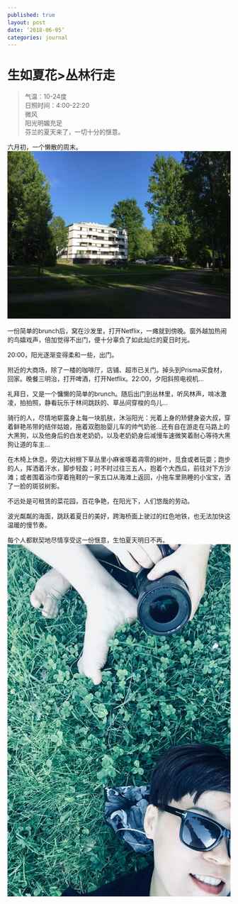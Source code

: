 ```yaml
---
published: true
layout: post
date: ’2018-06-05’
categories: journal
---
```

# 生如夏花>丛林行走


>气温：10-24度  
日照时间：4:00-22:20  
微风  
阳光明媚充足  
芬兰的夏天来了，一切十分的惬意。


六月初，一个懒散的周末。
![Weekend](/resources/figure_2018-06-05T102744.jpg)

一份简单的brunch后，窝在沙发里，打开Netflix，一瘫就到傍晚。窗外越加热闹的鸟嬉戏声，倍加觉得不出门，便十分辜负了如此灿烂的夏日时光。

20:00，阳光逐渐变得柔和一些，出门。

附近的大商场，除了一楼的咖啡厅，店铺、超市已关门。掉头到Prisma买食材，回家。晚餐三明治，打开啤酒，打开Netflix。22:00，夕阳斜照电视机…

 礼拜日，又是一个慵懒的简单的brunch。随后出门到丛林里，听风林声，啃冰激凌，拍拍照，静看玩乐于林间跳跃的、草丛间穿梭的鸟儿…
 
 骑行的人，尽情地崭露身上每一块肌肤，沐浴阳光：光着上身的矫健身姿大叔，穿着鲜艳吊带的结伴姑娘，拖着双胞胎婴儿车的帅气奶爸…还有自在游走在马路上的大黑狗，以及他身后的白发老奶奶，以及老奶奶身后减慢车速微笑着耐心等待大黑狗让道的车主…
 
在木椅上休息，旁边大树根下草丛里小麻雀啄着凋零的树叶，觅食或者玩耍；跑步的人，挥洒着汗水，脚步轻盈；时不时过往三五人，抱着个大西瓜，前往对下方沙滩；或者围着浴巾穿着拖鞋的一家五口从海滩上返回，小拖车里熟睡的小宝宝，洒了一脸的斑驳树影。

不远处是可租赁的菜花园，百花争艳，在阳光下，人们悠哉的劳动。
 
 波光粼粼的海面，跳跃着夏日的美好，跨海桥面上驶过的红色地铁，也无法加快这温暖的慢节奏。
 
 每个人都默契地尽情享受这一份惬意，生怕夏天明日不再。![summer](/resources/figure_2018-06-05T103356.jpg)

